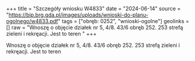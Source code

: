 +++
title = "Szczegóły wniosku W4833"
date = "2024-06-14"
source = "https://bip.brg.gda.pl/images/uploads/wnioski-do-planu-ogolnego/w4833.pdf"
tags = ["obręb: 0252", "wnioski-ogolne"]
geolinks = []
raw = "Wnoszę o objęcie działek nr 5, 4/8. 43/6 obręb 252. 253 strefą zieleni i rekręacji. Jest to teren "
+++

Wnoszę o objęcie działek nr 5, 4/8. 43/6 obręb 252. 253 strefą zieleni i rekręacji. Jest to teren



